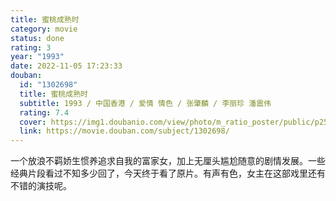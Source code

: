 ```yaml
---
title: 蜜桃成熟时
category: movie
status: done
rating: 3
year: "1993"
date: 2022-11-05 17:23:33
douban:
  id: "1302698"
  title: 蜜桃成熟时
  subtitle: 1993 / 中国香港 / 爱情 情色 / 张肇麟 / 李丽珍 潘震伟
  rating: 7.4
  cover: https://img1.doubanio.com/view/photo/m_ratio_poster/public/p2562119768.jpg
  link: https://movie.douban.com/subject/1302698/
---
```


一个放浪不羁娇生惯养追求自我的富家女，加上无厘头尴尬随意的剧情发展。一些经典片段看过不知多少回了，今天终于看了原片。有声有色，女主在这部戏里还有不错的演技呢。
